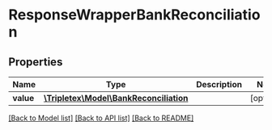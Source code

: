 # ResponseWrapperBankReconciliation

## Properties
Name | Type | Description | Notes
------------ | ------------- | ------------- | -------------
**value** | [**\Tripletex\Model\BankReconciliation**](BankReconciliation.md) |  | [optional] 

[[Back to Model list]](../README.md#documentation-for-models) [[Back to API list]](../README.md#documentation-for-api-endpoints) [[Back to README]](../README.md)


